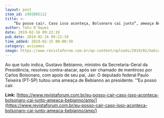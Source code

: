```yaml
---
layout: post
item_id: 2492085112
title: >-
    “Eu posso cair. Caso isso aconteça, Bolsonaro cai junto”, ameaça Bebianno
author: Tatu D'Oquei
date: 2019-02-16 09:22:19
pub_date: 2019-02-16 09:22:19
time_added: 2019-02-15 00:00:39
category: avisamos
image: https://www.revistaforum.com.br/wp-content/uploads/2019/02/bebianno-1.jpg
---
```


Ao que tudo indica, Gustavo Bebianno, ministro da Secretaria-Geral da Presidência, resolveu contra-atacar, após ser chamado de mentiroso por Carlos Bolsonaro, com apoio de seu pai, Jair. O deputado federal Paulo Teixeira (PT-SP) tuitou uma ameaça de Bebianno ao presidente. ‘“Eu posso cair.

**Link:** [https://www.revistaforum.com.br/eu-posso-cair-caso-isso-aconteca-bolsonaro-cai-junto-ameaca-bebianno/amp/](https://www.revistaforum.com.br/eu-posso-cair-caso-isso-aconteca-bolsonaro-cai-junto-ameaca-bebianno/amp/)

